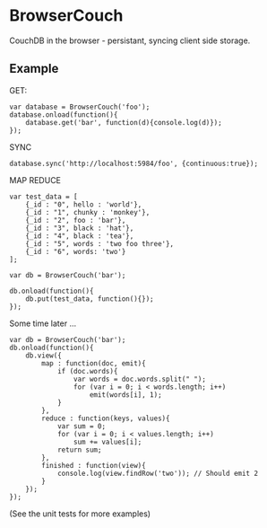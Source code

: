 BrowserCouch
============

CouchDB in the browser - persistant, syncing client side storage.
 


Example
-------
 
GET:

    var database = BrowserCouch('foo');
    database.onload(function(){
        database.get('bar', function(d){console.log(d)});
    });
 
 
SYNC

    database.sync('http://localhost:5984/foo', {continuous:true});
    
MAP REDUCE

	var test_data = [
		{_id : "0", hello : 'world'},
		{_id : "1", chunky : 'monkey'},
		{_id : "2", foo : 'bar'},
		{_id : "3", black : 'hat'},
		{_id : "4", black : 'tea'},
		{_id : "5", words : 'two foo three'},
		{_id : "6", words: 'two'}
	];		
	
	var db = BrowserCouch('bar');
	
	db.onload(function(){
		db.put(test_data, function(){});	
	});
	
Some time later ...	
    
	var db = BrowserCouch('bar');
	db.onload(function(){
		db.view({
			map : function(doc, emit){
				if (doc.words){
					var words = doc.words.split(" ");
	    			for (var i = 0; i < words.length; i++)
	      				emit(words[i], 1);
	      		}		
			},
			reduce : function(keys, values){
				var sum = 0;
	    		for (var i = 0; i < values.length; i++)
	      			sum += values[i];
	    		return sum;
	    	},
	    	finished : function(view){
	    		console.log(view.findRow('two')); // Should emit 2
	    	}	
		});
	});	


    
(See the unit tests for more examples)


